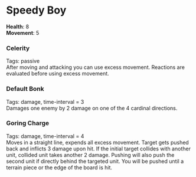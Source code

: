 # Speedy Boy
**Health**: 8  
**Movement**: 5  

### Celerity
Tags: passive  
After moving and attacking you can use excess movement. Reactions are evaluated before using excess movement.

### Default Bonk
Tags: damage, time-interval = 3  
Damages one enemy by 2 damage on one of the 4 cardinal directions.

### Goring Charge
Tags: damage, time-interval = 4  
Moves in a straight line, expends all excess movement.
Target gets pushed back and inflicts 3 damage upon hit.
If the initial target collides with another unit, collided unit takes another 2 damage.
Pushing will also push the second unit if directly behind the targeted unit.
You will be pushed until a terrain piece or the edge of the board is hit.